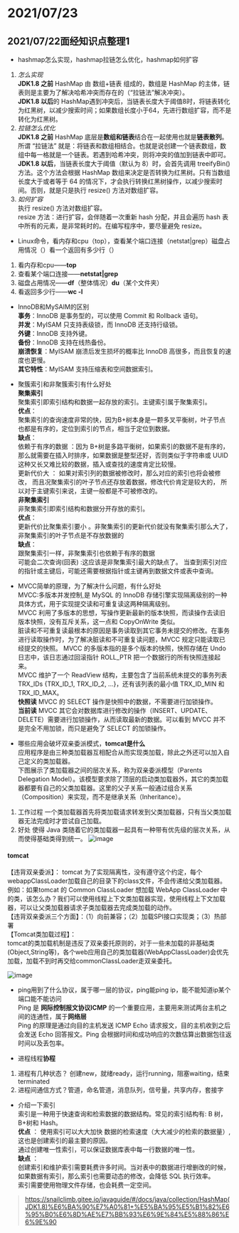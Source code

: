 # 2021/07/23

## 2021/07/22面经知识点整理1  


- hashmap怎么实现，hashmap拉链怎么优化，hashmap如何扩容  
1. *怎么实现*  
**JDK1.8 之前** HashMap 由 数组+链表 组成的，数组是 HashMap 的主体，链表则是主要为了解决哈希冲突而存在的（“拉链法”解决冲突）。  
**JDK1.8 以后**的 HashMap遇到冲突后，当链表长度大于阈值8时，将链表转化为红黑树，以减少搜索时间；如果数组长度小于64，先进行数组扩容，而不是转化为红黑树。  
2. *拉链怎么优化*  
**JDK1.8 之前** HashMap 底层是**数组和链表**结合在一起使用也就是**链表散列**。  
所谓 “拉链法” 就是：将链表和数组相结合。也就是说创建一个链表数组，数组中每一格就是一个链表。若遇到哈希冲突，则将冲突的值加到链表中即可。  
**JDK1.8 以后**，当链表长度大于阈值（默认为 8）时，会首先调用 treeifyBin()方法。这个方法会根据 HashMap 数组来决定是否转换为红黑树。只有当数组长度大于或者等于 64 的情况下，才会执行转换红黑树操作，以减少搜索时间。否则，就是只是执行 resize() 方法对数组扩容。
3. *如何扩容*    
执行 resize() 方法对数组扩容。  
resize 方法：进行扩容，会伴随着一次重新 hash 分配，并且会遍历 hash 表中所有的元素，是非常耗时的。在编写程序中，要尽量避免 resize。  


- Linux命令，看内存和cpu（top），查看某个端口连接（netstat|grep）磁盘占用情况（）看一个返回有多少行（）  
1. 看内存和cpu——**top**  
2. 查看某个端口连接——**netstat|grep**  
3. 磁盘占用情况——**df**（整体情况）**du**（某个文件夹）    
4. 看返回多少行——**wc -l**

- InnoDB和MySAIM的区别  
**事务**：InnoDB 是事务型的，可以使用 Commit 和 Rollback 语句。  
**并发**：MyISAM 只支持表级锁，而 InnoDB 还支持行级锁。  
**外键**：InnoDB 支持外键。  
**备份**：InnoDB 支持在线热备份。  
**崩溃恢复**：MyISAM 崩溃后发生损坏的概率比 InnoDB 高很多，而且恢复的速度也更慢。  
**其它特性**：MyISAM 支持压缩表和空间数据索引。  


- 聚簇索引和非聚簇索引有什么好处  
**聚集索引**  
聚集索引即索引结构和数据一起存放的索引。主键索引属于聚集索引。   
**优点**：  
聚集索引的查询速度非常的快，因为B+树本身是一颗多叉平衡树，叶子节点也都是有序的，定位到索引的节点，相当于定位到数据。  
**缺点**：  
依赖于有序的数据 ：因为 B+树是多路平衡树，如果索引的数据不是有序的，那么就需要在插入时排序，如果数据是整型还好，否则类似于字符串或 UUID 这种又长又难比较的数据，插入或查找的速度肯定比较慢。  
更新代价大 ： 如果对索引列的数据被修改时，那么对应的索引也将会被修改， 而且况聚集索引的叶子节点还存放着数据，修改代价肯定是较大的， 所以对于主键索引来说，主键一般都是不可被修改的。  
**非聚集索引**  
非聚集索引即索引结构和数据分开存放的索引。  
**优点**：  
更新代价比聚集索引要小 。非聚集索引的更新代价就没有聚集索引那么大了，非聚集索引的叶子节点是不存放数据的  
**缺点**：  
跟聚集索引一样，非聚集索引也依赖于有序的数据  
可能会二次查询(回表) :这应该是非聚集索引最大的缺点了。 当查到索引对应的指针或主键后，可能还需要根据指针或主键再到数据文件或表中查询。  

- MVCC简单的原理，为了解决什么问题，有什么好处  
MVCC:多版本并发控制,是 MySQL 的 InnoDB 存储引擎实现隔离级别的一种具体方式，用于实现提交读和可重复读这两种隔离级别。  
MVCC 利用了多版本的思想，写操作更新最新的版本快照，而读操作去读旧版本快照，没有互斥关系，这一点和 CopyOnWrite 类似。  
脏读和不可重复读最根本的原因是事务读取到其它事务未提交的修改。在事务进行读取操作时，为了解决脏读和不可重复读问题，MVCC 规定只能读取已经提交的快照。
MVCC 的多版本指的是多个版本的快照，快照存储在 Undo 日志中，该日志通过回滚指针 ROLL_PTR 把一个数据行的所有快照连接起来。  
MVCC 维护了一个 ReadView 结构，主要包含了当前系统未提交的事务列表 TRX_IDs {TRX_ID_1, TRX_ID_2, ...}，还有该列表的最小值 TRX_ID_MIN 和 TRX_ID_MAX。  
**快照读** MVCC 的 SELECT 操作是快照中的数据，不需要进行加锁操作。  
**当前读** MVCC 其它会对数据库进行修改的操作（INSERT、UPDATE、DELETE）需要进行加锁操作，从而读取最新的数据。可以看到 MVCC 并不是完全不用加锁，而只是避免了 SELECT 的加锁操作。  





- 哪些应用会破坏双亲委派模式，**tomcat是什么**  
应用程序是由三种类加载器互相配合从而实现类加载，除此之外还可以加入自己定义的类加载器。  
下图展示了类加载器之间的层次关系，称为双亲委派模型（Parents Delegation Model）。该模型要求除了顶层的启动类加载器外，其它的类加载器都要有自己的父类加载器。这里的父子关系一般通过组合关系（Composition）来实现，而不是继承关系（Inheritance）。  
1. 工作过程
一个类加载器首先将类加载请求转发到父类加载器，只有当父类加载器无法完成时才尝试自己加载。
2. 好处
使得 Java 类随着它的类加载器一起具有一种带有优先级的层次关系，从而使得基础类得到统一。
![image](https://user-images.githubusercontent.com/87803098/126760257-aef5ba13-d9a6-4a49-8aae-a8f794528b4e.png)

#### tomcat  
【违背双亲委派】： tomcat 为了实现隔离性，没有遵守这个约定，每个webappClassLoader加载自己的目录下的class文件，不会传递给父类加载器。例如：如果tomcat 的 Common ClassLoader 想加载 WebApp ClassLoader 中的类，该怎么办？我们可以使用线程上下文类加载器实现，使用线程上下文加载器，可以让父类加载器请求子类加载器去完成类加载的动作。  
【违背双亲委派三个方面】：（1）向前兼容；（2）加载SPI接口实现类；（3）热部署  
【Tomcat类加载过程】：  
tomcat的类加载机制是违反了双亲委托原则的，对于一些未加载的非基础类(Object,String等)，各个web应用自己的类加载器(WebAppClassLoader)会优先加载，加载不到时再交给commonClassLoader走双亲委托。  

![image](https://user-images.githubusercontent.com/87803098/126925080-1bc41a60-bbfe-46cd-b8a7-439d2237965e.png)


- ping用到了什么协议，属于哪一层的协议，ping能ping ip，能不能知道ip某个端口能不能访问  
Ping 是 **网际控制报文协议ICMP** 的一个重要应用，主要用来测试两台主机之间的连通性，属于**网络层**  
Ping 的原理是通过向目的主机发送 ICMP Echo 请求报文，目的主机收到之后会发送 Echo 回答报文。Ping 会根据时间和成功响应的次数估算出数据包往返时间以及丢包率。  

- 进程线程**协程**
1. 进程有几种状态？ 创建new，就绪ready，运行running，阻塞waiting，结束terminated
2. 进程间通信方式？管道，命名管道，消息队列，信号量，共享内存，套接字




- 介绍一下索引  
索引是一种用于快速查询和检索数据的数据结构。常见的索引结构有: B 树， B+树和 Hash。  
**优点** ： 
使用索引可以大大加快 数据的检索速度（大大减少的检索的数据量）, 这也是创建索引的最主要的原因。  
通过创建唯一性索引，可以保证数据库表中每一行数据的唯一性。  
**缺点** ：  
创建索引和维护索引需要耗费许多时间。当对表中的数据进行增删改的时候，如果数据有索引，那么索引也需要动态的修改，会降低 SQL 执行效率。  
索引需要使用物理文件存储，也会耗费一定空间。  




>https://snailclimb.gitee.io/javaguide/#/docs/java/collection/HashMap(JDK1.8)%E6%BA%90%E7%A0%81+%E5%BA%95%E5%B1%82%E6%95%B0%E6%8D%AE%E7%BB%93%E6%9E%84%E5%88%86%E6%9E%90







